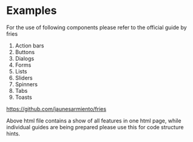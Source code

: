 Examples
========

For the use of following components please refer to the official guide by fries

1.  Action bars
2.  Buttons
3.  Dialogs
4.  Forms
5.  Lists
6.  Sliders
7.  Spinners
8.  Tabs
9.  Toasts

https://github.com/jaunesarmiento/fries

Above html file contains a show of all features in one html page, while individual guides are being prepared please use this for code structure hints.

